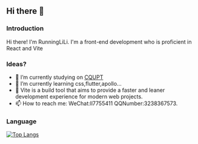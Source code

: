 ## Hi there 👋

### Introduction
Hi there! I'm RunningLiLi. I'm a front-end development who is proficient in React and Vite


### Ideas?
- 🔭 I’m currently studying on [CQUPT](http://www.cqupt.edu.cn/)
- 🌱 I’m currently learning css,flutter,apollo... 
- 💬 Vite is a build tool that aims to provide a faster and leaner development experience for modern web projects.
- 📫 How to reach me: WeChat:ll7755411 QQNumber:3238367573.

### Language
[![Top Langs](https://github-readme-stats.vercel.app/api/top-langs/?username=RunningLiLi&layout=compact)](https://github.com/anuraghazra/github-readme-stats)
<!--[![Herrington's GitHub stats](https://github-readme-stats.vercel.app/api?username=RunningLiLi)](https://github.com/anuraghazra/github-readme-stats)--!>

